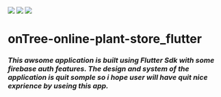 
![](https://img.shields.io/badge/SDK-Flutter-blue.svg?)  ![](https://img.shields.io/badge/Cloud-Firebase-red.svg?) ![](https://img.shields.io/badge/Language-Dart-green.svg?)
# onTree-online-plant-store_flutter
### _This awsome application is built using Flutter Sdk with some firebase auth features. The design and system of the application is quit somple so i hope user will have quit nice exprience by useing this app._

